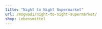 ```yaml
---
title: "Night to Night Supermarket"
url: /mogwadi/night-to-night-supermarket/
shop: Lebensmittel
---
```

